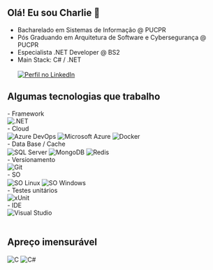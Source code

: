 ## Olá! Eu sou Charlie 🖖
- Bacharelado em Sistemas de Informação @ PUCPR
- Pós Graduando em Arquitetura de Software e Cybersegurança @ PUCPR
- Especialista .NET Developer @ BS2
- Main Stack: C# / .NET
  <br />
  <br />
[![Perfil no LinkedIn](https://img.shields.io/badge/LinkedIn-0077B5?style=for-the-badge&logo=linkedin&logoColor=white)](https://www.linkedin.com/in/tchars/)

## Algumas tecnologias que trabalho 
<div style="display: inline_block">
  - Framework<br/>
  <img align="center" alt=".NET" src="https://img.shields.io/badge/.NET-5C2D91?style=for-the-badge&logo=.net&logoColor=white" />
  <br/>
  - Cloud<br/>
  <img align="center" alt="Azure DevOps" src="https://img.shields.io/badge/Azure_DevOps-0078D7?style=for-the-badge&logo=azure-devops&logoColor=white" />
  <img align="center" alt="Microsoft Azure" src="https://img.shields.io/badge/microsoft%20azure-0089D6?style=for-the-badge&logo=microsoft-azure&logoColor=white" />
  <img align="center" alt="Docker" src="https://img.shields.io/badge/docker-%230db7ed.svg?style=for-the-badge&logo=docker&logoColor=whit" />
  <br/>
  - Data Base / Cache<br/>
  <img align="center" alt="SQL Server" src="https://img.shields.io/badge/Microsoft%20SQL%20Server-CC2927?style=for-the-badge&logo=microsoft%20sql%20server&logoColor=white" />
  <img align="center" alt="MongoDB" src="https://img.shields.io/badge/MongoDB-4EA94B?style=for-the-badge&logo=mongodb&logoColor=white" />
  <img align="center" alt="Redis" src="https://img.shields.io/badge/redis-%23DD0031.svg?&style=for-the-badge&logo=redis&logoColor=white" />
  <br />
  - Versionamento<br/>
  <img align="center" alt="Git" src="https://img.shields.io/badge/GIT-E44C30?style=for-the-badge&logo=git&logoColor=white" />
  <br />
  - SO<br/>
  <img align="center" alt="SO Linux" src="https://img.shields.io/badge/Linux-FCC624?style=for-the-badge&logo=linux&logoColor=black" />
  <img align="center" alt="SO Windows" src="https://img.shields.io/badge/Windows-0078D6?style=for-the-badge&logo=windows&logoColor=white" />
  <br/>
   - Testes unitários
  <br/>
  <img align="center" alt="xUnit" src="https://img.shields.io/static/v1?label=xUnit&message=100&color=purple" />
  <br />
  - IDE<br/>
  <img align="center" alt="Visual Studio" src="https://img.shields.io/badge/Visual_Studio-5C2D91?style=for-the-badge&logo=visual%20studio&logoColor=white" />
</div>
<br/>

## Apreço imensurável
<div style="display: inline_block">
  <img align="center" alt="C" src="https://img.shields.io/badge/C-00599C?style=for-the-badge&logo=c&logoColor=white" />
  <img align="center" alt="C#" src="https://img.shields.io/badge/C%23-239120?style=for-the-badge&logo=c-sharp&logoColor=white" />
</div><br/>
